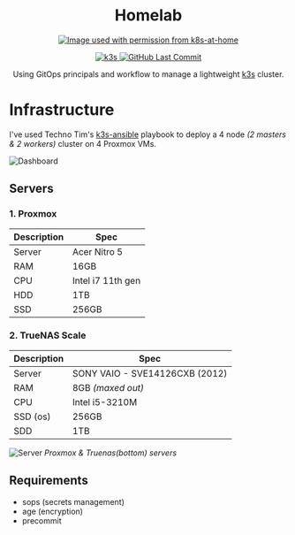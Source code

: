 <h1 align="center">
  Homelab
</h1>

<p align="center">
  <a href="https://github.com/k8s-at-home" alt="Image used with permission from k8s-at-home"><img alt="Image used with permission from k8s-at-home" src="https://avatars.githubusercontent.com/u/61287648" /></a>
</p>

<p align="center">
  <a href="https://k3s.io/">
    <img alt="k3s" src="https://img.shields.io/badge/k3s-v1.26.9-orange?logo=kubernetes&logoColor=white&style=flat-square">
  </a>
  <a href="https://github.com/adityathebe/homelab/commits/master">
    <img alt="GitHub Last Commit" src="https://img.shields.io/github/last-commit/adityathebe/homelab?logo=git&logoColor=white&color=purple&style=flat-square">
  </a>
</p>

<p align="center">
Using GitOps principals and workflow to manage a lightweight <a href="https://k3s.io">k3s</a> cluster.
</p>

# Infrastructure

I've used Techno Tim's [k3s-ansible](https://github.com/techno-tim/k3s-ansible) playbook to deploy a 4 node _(2 masters & 2 workers)_ cluster on 4 Proxmox VMs.

![Dashboard](https://i.imgur.com/dceiTP6.png)

## Servers

### 1. Proxmox

| Description | Spec              |
| ----------- | ----------------- |
| Server      | Acer Nitro 5      |
| RAM         | 16GB              |
| CPU         | Intel i7 11th gen |
| HDD         | 1TB               |
| SSD         | 256GB             |

### 2. TrueNAS Scale

| Description | Spec                           |
| ----------- | ------------------------------ |
| Server      | SONY VAIO - SVE14126CXB (2012) |
| RAM         | 8GB _(maxed out)_              |
| CPU         | Intel i5-3210M                 |
| SSD (os)    | 256GB                          |
| SDD         | 1TB                            |

![Server](https://i.imgur.com/NZUvI2A.jpg)
_Proxmox & Truenas(bottom) servers_

## Requirements

- sops (secrets management)
- age (encryption)
- precommit
